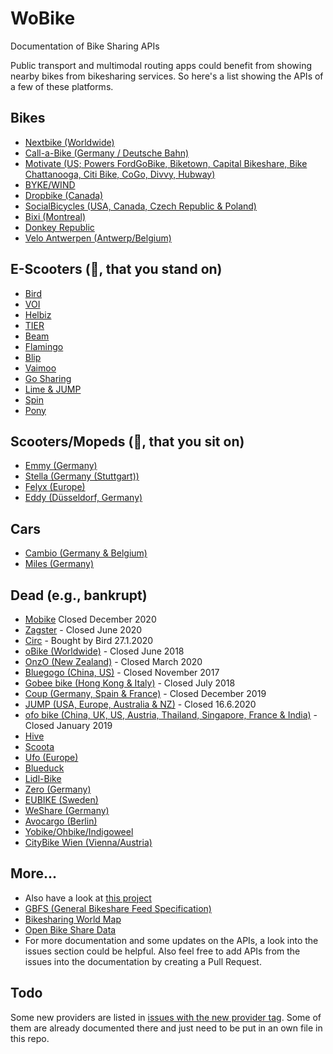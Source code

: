 # WoBike

Documentation of Bike Sharing APIs

Public transport and multimodal routing apps could benefit from showing nearby bikes from bikesharing services. So here's a list showing the APIs of a few of these platforms.

## Bikes
- [Nextbike (Worldwide)](Nextbike.md)
- [Call-a-Bike (Germany / Deutsche Bahn)](Call-a-Bike.md)
- [Motivate (US; Powers FordGoBike, Biketown, Capital Bikeshare, Bike Chattanooga, Citi Bike, CoGo, Divvy, Hubway)](Motivate.md)
- [BYKE/WIND](Wind.md)
- [Dropbike (Canada)](Dropbike.md)
- [SocialBicycles (USA, Canada, Czech Republic & Poland)](SocialBicycles.md)
- [Bixi (Montreal)](Bixi.md)
- [Donkey Republic](Donkey.md)
- [Velo Antwerpen (Antwerp/Belgium)](VeloAntwerpen.md)

## E-Scooters (🛴, that you stand on)
- [Bird](Bird.md)
- [VOI](Voi.md)
- [Helbiz](Helbiz.md)
- [TIER](Tier.md)
- [Beam](Beam.md)
- [Flamingo](Flamingo.md)
- [Blip](Blip.md)
- [Vaimoo](Vaimoo.md)
- [Go Sharing](Go-Sharing.md)
- [Lime & JUMP](Lime.md)
- [Spin](Spin.md)
- [Pony](Pony.md)

## Scooters/Mopeds (🛵, that you sit on)
- [Emmy (Germany)](Emmy.md)
- [Stella (Germany (Stuttgart))](Stella.md)
- [Felyx (Europe)](Felyx.md)
- [Eddy (Düsseldorf, Germany)](Eddy.md)

## Cars
- [Cambio (Germany & Belgium)](Cambio.md)
- [Miles (Germany)](Miles.md)

## Dead (e.g., bankrupt)
- [Mobike](defunct/Mobike.md) Closed December 2020
- [Zagster](defunct/Zagster.md) - Closed June 2020
- [Circ](defunct/Circ.md) - Bought by Bird 27.1.2020
- [oBike (Worldwide)](defunct/Obike.md) - Closed June 2018
- [OnzO (New Zealand)](defunct/Onzo.md) - Closed March 2020
- [Bluegogo (China, US)](defunct/Bluegogo.md) - Closed November 2017
- [Gobee bike (Hong Kong & Italy)](defunct/Gobee.md) - Closed July 2018
- [Coup (Germany, Spain & France)](defunct/Coup.md) - Closed December 2019
- [JUMP (USA, Europe, Australia & NZ)](defunct/Jump.md) - Closed 16.6.2020
- [ofo bike (China, UK, US, Austria, Thailand, Singapore, France & India)](defunct/Ofo.md) - Closed January 2019
- [Hive](defunct/Hive.md)
- [Scoota](defunct/Scoota.md)
- [Ufo (Europe)](defunct/Ufo.md)
- [Blueduck](defunct/Blueduck.md)
- [Lidl-Bike](defunct/Lidl-Bike.md)
- [Zero (Germany)](defunct/Zero.md)
- [EUBIKE (Sweden)](defunct/EUBike.md)
- [WeShare (Germany)](defunct/WeShare.md)
- [Avocargo (Berlin)](defunct/Avocargo.md)
- [Yobike/Ohbike/Indigoweel](defunct/Yobike.md)
- [CityBike Wien (Vienna/Austria)](defunct/CityBikeWien.md)


## More...
* Also have a look at [this project](https://github.com/eskerda/pybikes/tree/master/pybikes)
* [GBFS (General Bikeshare Feed Specification)](https://github.com/NABSA/gbfs)
* [Bikesharing World Map](https://www.google.com/maps/d/u/0/viewer?mid=1UxYw9YrwT_R3SGsktJU3D-2GpMU&ll=50.01042750703113%2C35.03132237929685&z=2)
* [Open Bike Share Data](https://bikeshare-research.org/)
* For more documentation and some updates on the APIs, a look into the issues section could be helpful. Also feel free to add APIs from the issues into the documentation by creating a Pull Request.

## Todo

Some new providers are listed in [issues with the new provider tag](https://github.com/ubahnverleih/WoBike/issues?q=is%3Aissue+is%3Aopen+label%3A%22new+provider%22). Some of them are already documented there and just need to be put in an own file in this repo.
